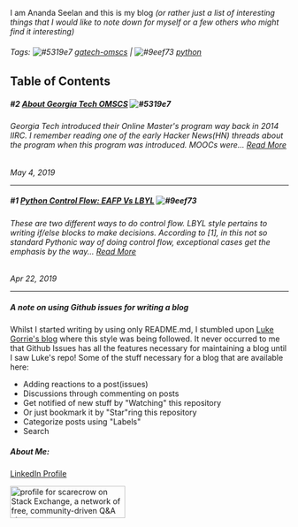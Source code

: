 I am Ananda Seelan and this is my blog *(or rather just a list of interesting things that I would like to note down for myself or a few others who might find it interesting)*


###### Tags:    ![#5319e7](https://placehold.it/15/5319e7/000000?text=+) [gatech-omscs](https://github.com/scarecrow1123/blog/issues?q=is%3Aissue+is%3Aopen+label%3Agatech-omscs)  |  ![#9eef73](https://placehold.it/15/9eef73/000000?text=+) [python](https://github.com/scarecrow1123/blog/issues?q=is%3Aissue+is%3Aopen+label%3Apython)


Table of Contents
-----------------


##### #2 [About Georgia Tech OMSCS](https://github.com/scarecrow1123/blog/issues/2) ![#5319e7](https://placehold.it/15/5319e7/000000?text=+) 

###### <i> Georgia Tech introduced their Online Master's program way back in 2014 IIRC.  I remember reading one of the early Hacker News(HN) threads about the program when this program was introduced. MOOCs were...</i>  [Read More](https://github.com/scarecrow1123/blog/issues/2)
*May 4, 2019*
******

##### #1 [Python Control Flow: EAFP Vs LBYL](https://github.com/scarecrow1123/blog/issues/1) ![#9eef73](https://placehold.it/15/9eef73/000000?text=+)

###### <i> These are two different ways to do control flow. LBYL style pertains to writing if/else blocks to make decisions. According to [1], in this not so standard Pythonic way of doing control flow, exceptional cases get the emphasis by the way... </i> [Read More](https://github.com/scarecrow1123/blog/issues/1)
*Apr 22, 2019*
******

##### A note on using Github issues for writing a blog
Whilst I started writing by using only README.md, I stumbled upon [Luke Gorrie's blog](https://github.com/lukego/blog) where this style was being followed. It never occurred to me that Github Issues has all the features necessary for maintaining a blog until I saw Luke's repo! Some of the stuff necessary for a blog that are available here:

* Adding reactions to a post(issues)
* Discussions through commenting on posts
* Get notified of new stuff by "Watching" this repository
* Or just bookmark it by "Star"ring this repository
* Categorize posts using "Labels"
* Search

##### About Me:

[LinkedIn Profile](https://www.linkedin.com/in/sri-ananda-seelan-lakshmi-narasimhan-86330776/)
  
<a href="https://stackexchange.com/users/2076912"><img src="https://stackexchange.com/users/flair/2076912.png" width="208" height="58" alt="profile for scarecrow on Stack Exchange, a network of free, community-driven Q&amp;A sites" title="profile for scarecrow on Stack Exchange, a network of free, community-driven Q&amp;A sites"></a>
